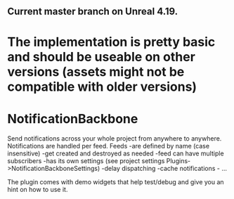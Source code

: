 ## Current master branch on Unreal 4.19.
# The implementation is pretty basic and should be useable on other versions (assets might not be compatible with older versions)

# NotificationBackbone
  Send notifications across your whole project from anywhere to anywhere.
  Notifications are handled per feed.
  Feeds 
    -are defined by name (case insensitive)
    -get created and destroyed as needed
    -feed can have multiple subscribers
    -has its own settings (see project settings Plugins->NotificationBackboneSettings)
      -delay dispatching
      -cache notifications
      - ...
 
  The plugin comes with demo widgets that help test/debug and give you an hint on how to use it.
